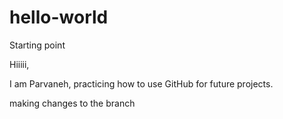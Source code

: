 # hello-world
Starting point

Hiiiii,

I am Parvaneh, practicing how to use GitHub for future projects.

making changes to the branch
